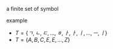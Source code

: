 
a finite set of symbol

example

+ $T = \{ㄱ, ㄴ, ㄷ, ..., ㅎ, ㅏ, ㅏ, ㅣ, ..., ㅡ, ㅣ\}$
+ $T = \{A, B, C, E, E, ..., Z\}$